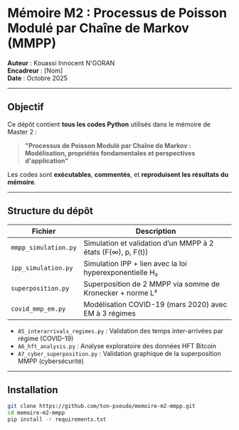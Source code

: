 # Mémoire M2 : Processus de Poisson Modulé par Chaîne de Markov (MMPP)

**Auteur** : Kouassi Innocent N'GORAN  
**Encadreur** : [Nom]  
**Date** : Octobre 2025

---

## Objectif

Ce dépôt contient **tous les codes Python** utilisés dans le mémoire de Master 2 :

> **"Processus de Poisson Modulé par Chaîne de Markov : Modélisation, propriétés fondamentales et perspectives d'application"**

Les codes sont **exécutables**, **commentés**, et **reproduisent les résultats du mémoire**.

---

## Structure du dépôt

| Fichier | Description |
|--------|-------------|
| `mmpp_simulation.py` | Simulation et validation d’un MMPP à 2 états (F(∞), p, F(t)) |
| `ipp_simulation.py` | Simulation IPP + lien avec la loi hyperexponentielle H₂ |
| `superposition.py` | Superposition de 2 MMPP via somme de Kronecker + norme L² |
| `covid_mmp_em.py` | Modélisation COVID-19 (mars 2020) avec EM à 3 régimes |
- `A5_interarrivals_regimes.py` : Validation des temps inter-arrivées par régime (COVID-19)
- `A6_hft_analysis.py` : Analyse exploratoire des données HFT Bitcoin
- `A7_cyber_superposition.py` : Validation graphique de la superposition MMPP (cybersécurité)
---

## Installation

```bash
git clone https://github.com/ton-pseudo/memoire-m2-mmpp.git
cd memoire-m2-mmpp
pip install -r requirements.txt
